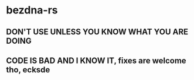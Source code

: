 # bezdna-rs

## DON'T USE UNLESS YOU KNOW WHAT YOU ARE DOING
## CODE IS BAD AND I KNOW IT, fixes are welcome tho, ecksde